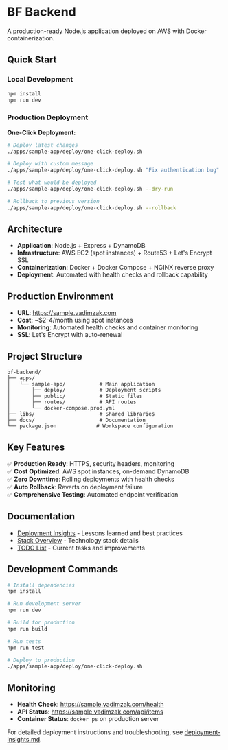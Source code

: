 # BF Backend

A production-ready Node.js application deployed on AWS with Docker containerization.

## Quick Start

### Local Development
```bash
npm install
npm run dev
```

### Production Deployment

**One-Click Deployment:**
```bash
# Deploy latest changes
./apps/sample-app/deploy/one-click-deploy.sh

# Deploy with custom message
./apps/sample-app/deploy/one-click-deploy.sh "Fix authentication bug"

# Test what would be deployed
./apps/sample-app/deploy/one-click-deploy.sh --dry-run

# Rollback to previous version
./apps/sample-app/deploy/one-click-deploy.sh --rollback
```

## Architecture

- **Application**: Node.js + Express + DynamoDB
- **Infrastructure**: AWS EC2 (spot instances) + Route53 + Let's Encrypt SSL
- **Containerization**: Docker + Docker Compose + NGINX reverse proxy
- **Deployment**: Automated with health checks and rollback capability

## Production Environment

- **URL**: https://sample.vadimzak.com
- **Cost**: ~$2-4/month using spot instances
- **Monitoring**: Automated health checks and container monitoring
- **SSL**: Let's Encrypt with auto-renewal

## Project Structure

```
bf-backend/
├── apps/
│   └── sample-app/           # Main application
│       ├── deploy/           # Deployment scripts
│       ├── public/           # Static files
│       ├── routes/           # API routes
│       └── docker-compose.prod.yml
├── libs/                     # Shared libraries
├── docs/                     # Documentation
└── package.json             # Workspace configuration
```

## Key Features

✅ **Production Ready**: HTTPS, security headers, monitoring  
✅ **Cost Optimized**: AWS spot instances, on-demand DynamoDB  
✅ **Zero Downtime**: Rolling deployments with health checks  
✅ **Auto Rollback**: Reverts on deployment failure  
✅ **Comprehensive Testing**: Automated endpoint verification  

## Documentation

- [Deployment Insights](docs/deployment-insights.md) - Lessons learned and best practices
- [Stack Overview](docs/Stack.md) - Technology stack details
- [TODO List](docs/TODO.md) - Current tasks and improvements

## Development Commands

```bash
# Install dependencies
npm install

# Run development server
npm run dev

# Build for production
npm run build

# Run tests
npm run test

# Deploy to production
./apps/sample-app/deploy/one-click-deploy.sh
```

## Monitoring

- **Health Check**: https://sample.vadimzak.com/health
- **API Status**: https://sample.vadimzak.com/api/items
- **Container Status**: `docker ps` on production server

For detailed deployment instructions and troubleshooting, see [deployment-insights.md](docs/deployment-insights.md).